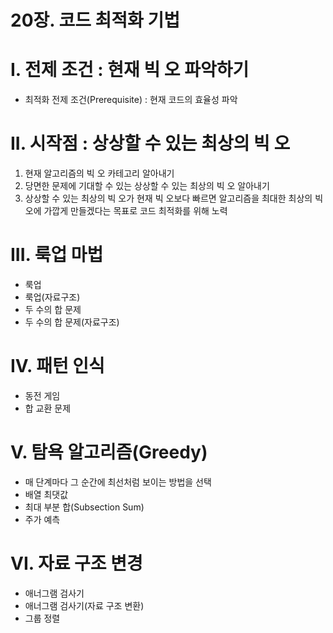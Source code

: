 # 20장. 코드 최적화 기법

# I. 전제 조건 : 현재 빅 오 파악하기

- 최적화 전제 조건(Prerequisite) : 현재 코드의 효율성 파악

# II. 시작점 : 상상할 수 있는 최상의 빅 오

1. 현재 알고리즘의 빅 오 카테고리 알아내기
2. 당면한 문제에 기대할 수 있는 상상할 수 있는 최상의 빅 오 알아내기
3. 상상할 수 있는 최상의 빅 오가 현재 빅 오보다 빠르면 알고리즘을 최대한 최상의 빅 오에 가깝게 만들겠다는 목표로 코드 최적화를 위해 노력

# III. 룩업 마법

- 룩업
- 룩업(자료구조)
- 두 수의 합 문제
- 두 수의 합 문제(자료구조)

# IV. 패턴 인식

- 동전 게임
- 합 교환 문제

# V. 탐욕 알고리즘(Greedy)

- 매 단계마다 그 순간에 최선처럼 보이는 방법을 선택
- 배열 최댓값
- 최대 부분 합(Subsection Sum)
- 주가 예측

# VI. 자료 구조 변경

- 애너그램 검사기
- 애너그램 검사기(자료 구조 변환)
- 그룹 정렬